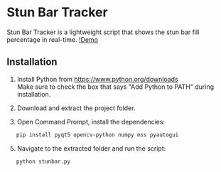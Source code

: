 # Stun Bar Tracker

Stun Bar Tracker is a lightweight script that shows the stun bar fill percentage in real-time.
[!Demo](demo.gif)


## Installation

1. Install Python from https://www.python.org/downloads  
   Make sure to check the box that says "Add Python to PATH" during installation.

2. Download and extract the project folder.

3. Open Command Prompt, install the dependencies:
   
```bash
   pip install pyqt5 opencv-python numpy mss pyautogui  
```
   

5. Navigate to the extracted folder and run the script:  
```bash
   python stunbar.py
```

